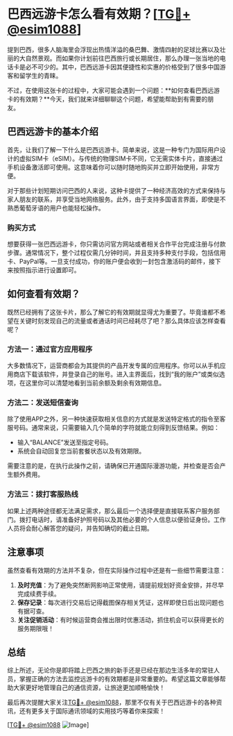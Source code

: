 # 巴西远游卡怎么看有效期？[[TG💪+ @esim1088](https://t.me/s/esim1088)]

提到巴西，很多人脑海里会浮现出热情洋溢的桑巴舞、激情四射的足球比赛以及壮丽的大自然景观。而如果你计划前往巴西旅行或长期居住，那么办理一张当地的电话卡是必不可少的。其中，巴西远游卡因其便捷性和实惠的价格受到了很多中国游客和留学生的青睐。

不过，在使用这张卡的过程中，大家可能会遇到一个问题：**如何查看巴西远游卡的有效期？**今天，我们就来详细聊聊这个问题，希望能帮助到有需要的朋友。

## 巴西远游卡的基本介绍

首先，让我们了解一下什么是巴西远游卡。简单来说，这是一种专门为国际用户设计的虚拟SIM卡（eSIM）。与传统的物理SIM卡不同，它无需实体卡片，直接通过手机设备激活即可使用。这意味着你可以随时随地购买并立即开始使用，非常方便。

对于那些计划短期访问巴西的人来说，这种卡提供了一种经济高效的方式来保持与家人朋友的联系，并享受当地网络服务。此外，由于支持多国语言界面，即使是不熟悉葡萄牙语的用户也能轻松操作。

### 购买方式
想要获得一张巴西远游卡，你只需访问官方网站或者相关合作平台完成注册与付款步骤。通常情况下，整个过程仅需几分钟时间，并且支持多种支付手段，包括信用卡、PayPal等。一旦支付成功，你的账户便会收到一封包含激活码的邮件，接下来按照指示进行设置即可。

## 如何查看有效期？

既然已经拥有了这张卡片，那么了解它的有效期就显得尤为重要了。毕竟谁都不希望在关键时刻发现自己的流量或者通话时间已经耗尽了吧？那么具体应该怎样查看呢？

### 方法一：通过官方应用程序
大多数情况下，运营商都会为其提供的产品开发专属的应用程序。你可以从手机应用商店下载该软件，并登录自己的账号。进入主界面后，找到“我的账户”或类似选项，在这里你可以清楚地看到当前余额及剩余有效期信息。

### 方法二：发送短信查询
除了使用APP之外，另一种快速获取相关信息的方式就是发送特定格式的指令至客服号码。通常来说，只需要输入几个简单的字符就能立刻得到反馈结果。例如：
- 输入“BALANCE”发送至指定号码。
- 系统会自动回复您当前套餐状态以及有效期限。

需要注意的是，在执行此操作之前，请确保已开通国际漫游功能，并检查是否会产生额外费用。

### 方法三：拨打客服热线
如果上述两种途径都无法满足需求，那么最后一个选择便是直接联系客户服务部门。拨打电话时，请准备好护照号码以及其他必要的个人信息以便验证身份。工作人员将会耐心解答您的疑问，并告知确切的截止日期。

## 注意事项

虽然查看有效期的方法并不复杂，但在实际操作过程中还是有一些细节需要注意：

1. **及时充值**：为了避免突然断网影响正常使用，请提前规划好资金安排，并尽早完成续费手续。
2. **保存记录**：每次进行交易后记得截图保存相关凭证，这样即使日后出现问题也有据可查。
3. **关注促销活动**：有时候运营商会推出限时优惠活动，抓住机会可以获得更长的服务期限哦！

## 总结

综上所述，无论你是即将踏上巴西之旅的新手还是已经在那边生活多年的常驻人员，掌握正确的方法去监控远游卡的有效期都是非常重要的。希望这篇文章能够帮助大家更好地管理自己的通信资源，让旅途更加顺畅愉快！

最后再次提醒大家关注[TG💪+ @esim1088](https://t.me/s/esim1088)，那里不仅有关于巴西远游卡的各种资讯，还有更多关于国际通讯领域的实用技巧等着你来探索！

[[TG💪+ @esim1088](https://t.me/s/esim1088) ![Image](https://i.postimg.cc/4NQfJmqS/Snipaste-2025-05-13-00-14-12.png)]
